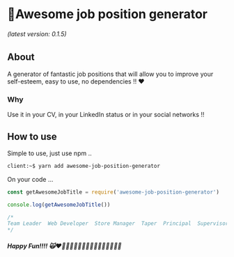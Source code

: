 ﻿# 🚀Awesome job position generator

###### (latest version: 0.1.5)

## About

A generator of fantastic job positions that will allow you to improve your self-esteem, easy to use, no dependencies !! ❤️

### Why

Use it in your CV, in your LinkedIn status or in your social networks !!

## How to use

Simple to use, just use npm .. 

```bash
client:~$ yarn add awesome-job-position-generator
```

On your code ... 

```javascript
const getAwesomeJobTitle = require('awesome-job-position-generator')

console.log(getAwesomeJobTitle())

/*
Team Leader  Web Developer  Store Manager  Taper  Principal  Supervisors  Front Desk Manager
*/

```

##### Happy Fun!!!! 🙀❤️💛💚💙🧡💜🌈😂😂😂😂😂😂😂😍😍

